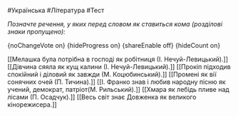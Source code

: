 #Українська #Література #Тест

*Позначте речення, у яких перед словом як ставиться кома (розділові знаки пропущено):*

{noChangeVote on}
{hideProgress on}
{shareEnable off}
{hideCount on}

[[Мелашка була потрібна в господі як робітниця (І. Нечуй-Левицький).]]
[[Дівчина сяяла як кущ калини (І. Нечуй-Левицький).]]
[[Прокіп підходив спокійний і діловий як завжди (М. Коцюбинський).]]
[[Промені як вії сонячних очей (П. Тичина).]]
[[І. Франко знав і любив народну пісню як учений, демократ, патріот(М. Рильський).]]
[[Хмара як лебідь пливе над лісами (П. Осадчук).]]
[[Весь світ знає Довженка як великого кінорежисера.]]
